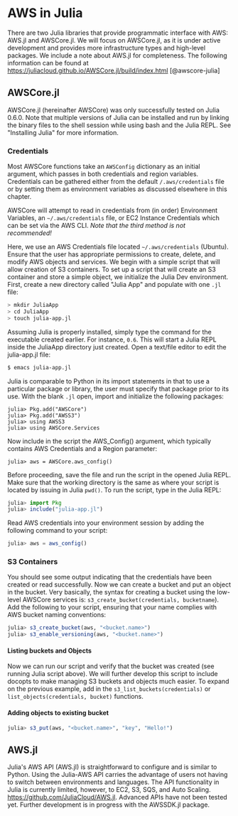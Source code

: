 # AWS in Julia

There are two Julia libraries that provide programmatic interface with AWS: AWS.jl and AWSCore.jl. We will focus on
AWSCore.jl, as it is under active development and provides more infrastructure types and high-level packages. We include
a note about AWS.jl for completeness. The following information can be found at
<https://juliacloud.github.io/AWSCore.jl/build/index.html> [@awscore-julia]

## AWSCore.jl

AWSCore.jl (hereinafter AWSCore) was only successfully tested on Julia 0.6.0. Note that multiple versions of Julia can
be installed and run by linking the binary files to the shell session while using bash and the Julia REPL.  See
"Installing Julia" for more information.

### Credentials

Most AWSCore functions take an ```AWSConfig``` dictionary as an initial argument, which passes in both credentials and
region variables.  Credentials can be gathered either from the default ```/.aws/credentials``` file or by setting them
as environment variables as discussed elsewhere in this chapter.

AWSCore will attempt to read in credentials from (in order) Environment Variables, an ```~/.aws/credentials``` file, or
EC2 Instance Credentials which can be set via the AWS CLI. *Note that the third method is not recommended!*
 
Here, we use an AWS Credentials file located ```~/.aws/credentials``` (Ubuntu).  Ensure that the user has appropriate
permissions to create, delete, and modify AWS objects and services. We begin with a simple script that will allow
creation of S3 containers. To set up a script that will create an S3 container and store a simple object, we initialize
the Julia Dev environment.    First, create a new directory called "Julia App" and populate with one ```.jl``` file:

```bash
> mkdir JuliaApp
> cd JuliaApp
> touch julia-app.jl
```

Assuming Julia is properly installed, simply type the command for the executable created earlier. For instance,
```0.6```. This will start a Julia REPL inside the JuliaApp directory just created. Open a text/file editor to edit
the julia-app.jl file:

```bash
$ emacs julia-app.jl
```

Julia is comparable to Python in its import statements in that to use a particular package or library, the user must
specify that package prior to its use.  With the blank ```.jl``` open, import and initialize the following packages:

```
julia> Pkg.add("AWSCore")
julia> Pkg.add("AWSS3")
julia> using AWSS3
julia> using AWSCore.Services
```

Now include in the script the AWS_Config() argument, which typically contains AWS Credentials and a Region parameter:

```
julia> aws = AWSCore.aws_config()
```

Before proceeding, save the file and run the script in the opened Julia REPL.  Make sure that the working directory is
the same as where your script is located by issuing in Julia ```pwd()```.  To run the script, type in the Julia REPL:

```julia
julia> import Pkg
julia> include("julia-app.jl")
```

Read AWS credentials into your environment session by adding the following command to your script: 

```julia
julia> aws = aws_config()
```

### S3 Containers

You should see some output indicating that the credentials have been created or read successfully. Now we can create a
bucket and put an object in the bucket. Very basically, the syntax for creating a bucket using the low-level AWSCore
services is: ```s3_create_bucket(credentials, bucketname```).  Add the following to your script, ensuring that your name
complies with AWS bucket naming conventions:

```julia
julia> s3_create_bucket(aws, "<bucket.name>")
julia> s3_enable_versioning(aws, "<bucket.name>")
```

#### Listing buckets and Objects

Now we can run our script and verify that the bucket was created (see running Julia script above). We will further
develop this script to include docopts to make managing S3 buckets and objects much easier. To expand on the previous
example, add in the ```s3_list_buckets(credentials)``` or ```list_objects(credentials, bucket)``` functions.

#### Adding objects to existing bucket

```julia
julia> s3_put(aws, "<bucket.name>", "key", "Hello!")
```

## AWS.jl

Julia's AWS API (AWS.jl) is straightforward to configure and is similar to Python. Using the Julia-AWS API carries the
advantage of users not having to switch between environments and languages. The API functionality in Julia is currently
limited, however, to EC2, S3, SQS, and Auto Scaling. <https://github.com/JuliaCloud/AWS.jl>. Advanced APIs have not been
tested yet. Further development is in progress with the AWSSDK.jl package.